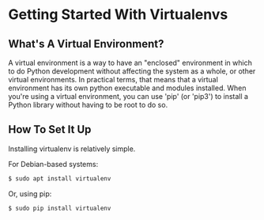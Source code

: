 # Getting Started With Virtualenvs

## What's A Virtual Environment?

A virtual environment is a way to have an "enclosed" environment in which to do Python
development without affecting the system as a whole, or other virtual environments.  In
practical terms, that means that a virtual environment has its own python executable and
modules installed.  When you're using a virtual environment, you can use 'pip' (or 'pip3')
to install a Python library without having to be root to do so.

## How To Set It Up

Installing virtualenv is relatively simple.

For Debian-based systems:

```bash
$ sudo apt install virtualenv
```

Or, using pip:

```bash
$ sudo pip install virtualenv
```





